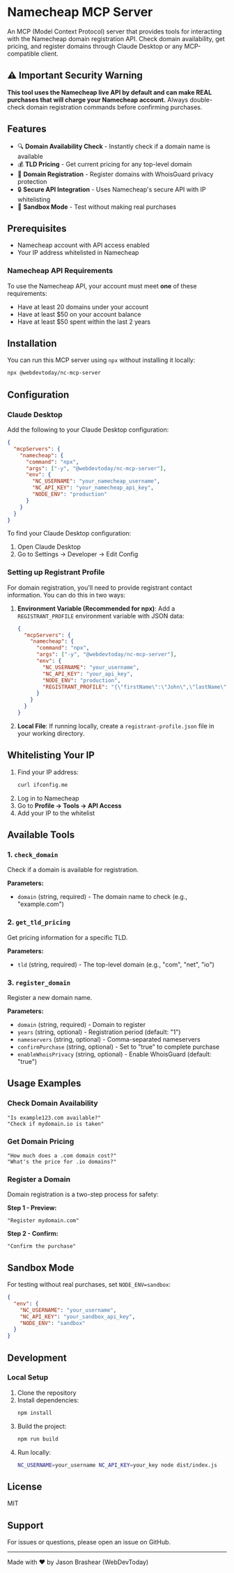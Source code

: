 # Namecheap MCP Server

An MCP (Model Context Protocol) server that provides tools for interacting with the Namecheap domain registration API. Check domain availability, get pricing, and register domains through Claude Desktop or any MCP-compatible client.

## ⚠️ Important Security Warning

**This tool uses the Namecheap live API by default and can make REAL purchases that will charge your Namecheap account.** Always double-check domain registration commands before confirming purchases.

## Features

- 🔍 **Domain Availability Check** - Instantly check if a domain name is available
- 💰 **TLD Pricing** - Get current pricing for any top-level domain
- 🛒 **Domain Registration** - Register domains with WhoisGuard privacy protection
- 🔒 **Secure API Integration** - Uses Namecheap's secure API with IP whitelisting
- 🧪 **Sandbox Mode** - Test without making real purchases

## Prerequisites

- Namecheap account with API access enabled
- Your IP address whitelisted in Namecheap

### Namecheap API Requirements

To use the Namecheap API, your account must meet **one** of these requirements:
- Have at least 20 domains under your account
- Have at least $50 on your account balance
- Have at least $50 spent within the last 2 years

## Installation

You can run this MCP server using `npx` without installing it locally:

```bash
npx @webdevtoday/nc-mcp-server
```

## Configuration

### Claude Desktop

Add the following to your Claude Desktop configuration:

```json
{
  "mcpServers": {
    "namecheap": {
      "command": "npx",
      "args": ["-y", "@webdevtoday/nc-mcp-server"],
      "env": {
        "NC_USERNAME": "your_namecheap_username",
        "NC_API_KEY": "your_namecheap_api_key",
        "NODE_ENV": "production"
      }
    }
  }
}
```

To find your Claude Desktop configuration:
1. Open Claude Desktop
2. Go to Settings → Developer → Edit Config

### Setting up Registrant Profile

For domain registration, you'll need to provide registrant contact information. You can do this in two ways:

1. **Environment Variable (Recommended for npx)**:
   Add a `REGISTRANT_PROFILE` environment variable with JSON data:
   ```json
   {
     "mcpServers": {
       "namecheap": {
         "command": "npx",
         "args": ["-y", "@webdevtoday/nc-mcp-server"],
         "env": {
           "NC_USERNAME": "your_username",
           "NC_API_KEY": "your_api_key",
           "NODE_ENV": "production",
           "REGISTRANT_PROFILE": "{\"firstName\":\"John\",\"lastName\":\"Doe\",\"address1\":\"123 Main St\",\"city\":\"New York\",\"stateProvince\":\"NY\",\"postalCode\":\"10001\",\"country\":\"US\",\"phone\":\"+1.2125551234\",\"email\":\"john@example.com\"}"
         }
       }
     }
   }
   ```

2. **Local File**: 
   If running locally, create a `registrant-profile.json` file in your working directory.

## Whitelisting Your IP

1. Find your IP address:
   ```bash
   curl ifconfig.me
   ```
2. Log in to Namecheap
3. Go to **Profile → Tools → API Access**
4. Add your IP to the whitelist

## Available Tools

### 1. `check_domain`
Check if a domain is available for registration.

**Parameters:**
- `domain` (string, required) - The domain name to check (e.g., "example.com")

### 2. `get_tld_pricing`
Get pricing information for a specific TLD.

**Parameters:**
- `tld` (string, required) - The top-level domain (e.g., "com", "net", "io")

### 3. `register_domain`
Register a new domain name.

**Parameters:**
- `domain` (string, required) - Domain to register
- `years` (string, optional) - Registration period (default: "1")
- `nameservers` (string, optional) - Comma-separated nameservers
- `confirmPurchase` (string, optional) - Set to "true" to complete purchase
- `enableWhoisPrivacy` (string, optional) - Enable WhoisGuard (default: "true")

## Usage Examples

### Check Domain Availability
```
"Is example123.com available?"
"Check if mydomain.io is taken"
```

### Get Domain Pricing
```
"How much does a .com domain cost?"
"What's the price for .io domains?"
```

### Register a Domain
Domain registration is a two-step process for safety:

**Step 1 - Preview:**
```
"Register mydomain.com"
```

**Step 2 - Confirm:**
```
"Confirm the purchase"
```

## Sandbox Mode

For testing without real purchases, set `NODE_ENV=sandbox`:

```json
{
  "env": {
    "NC_USERNAME": "your_username",
    "NC_API_KEY": "your_sandbox_api_key",
    "NODE_ENV": "sandbox"
  }
}
```

## Development

### Local Setup

1. Clone the repository
2. Install dependencies:
   ```bash
   npm install
   ```
3. Build the project:
   ```bash
   npm run build
   ```
4. Run locally:
   ```bash
   NC_USERNAME=your_username NC_API_KEY=your_key node dist/index.js
   ```

## License

MIT

## Support

For issues or questions, please open an issue on GitHub.

---

Made with ❤️ by Jason Brashear (WebDevToday)